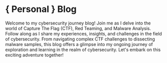 # { Personal } Blog

Welcome to my cybersecurity journey blog! Join me as I delve into the world of Capture The Flag (CTF), Red Teaming, and Malware Analysis. Follow along as I share my experiences, insights, and challenges in the field of cybersecurity. From navigating complex CTF challenges to dissecting malware samples, this blog offers a glimpse into my ongoing journey of exploration and learning in the realm of cybersecurity. Let's embark on this exciting adventure together!
